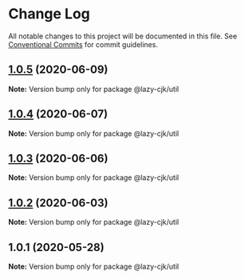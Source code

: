 # Change Log

All notable changes to this project will be documented in this file.
See [Conventional Commits](https://conventionalcommits.org) for commit guidelines.

## [1.0.5](https://github.com/bluelovers/ws-regexp/compare/@lazy-cjk/util@1.0.4...@lazy-cjk/util@1.0.5) (2020-06-09)

**Note:** Version bump only for package @lazy-cjk/util





## [1.0.4](https://github.com/bluelovers/ws-regexp/compare/@lazy-cjk/util@1.0.3...@lazy-cjk/util@1.0.4) (2020-06-07)

**Note:** Version bump only for package @lazy-cjk/util





## [1.0.3](https://github.com/bluelovers/ws-regexp/compare/@lazy-cjk/util@1.0.2...@lazy-cjk/util@1.0.3) (2020-06-06)

**Note:** Version bump only for package @lazy-cjk/util





## [1.0.2](https://github.com/bluelovers/ws-regexp/compare/@lazy-cjk/util@1.0.1...@lazy-cjk/util@1.0.2) (2020-06-03)

**Note:** Version bump only for package @lazy-cjk/util





## 1.0.1 (2020-05-28)

**Note:** Version bump only for package @lazy-cjk/util
